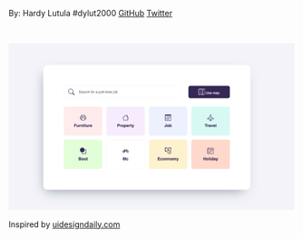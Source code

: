 By: Hardy Lutula #dylut2000 [GitHub](https://github.com/dylut2000) [Twitter](https://twitter.com/dylut2000)

<br />

![Dylut 2000](./a.png)

Inspired by [uidesigndaily.com](https://uidesigndaily.com/posts/figma-search-categories-day-1552)
